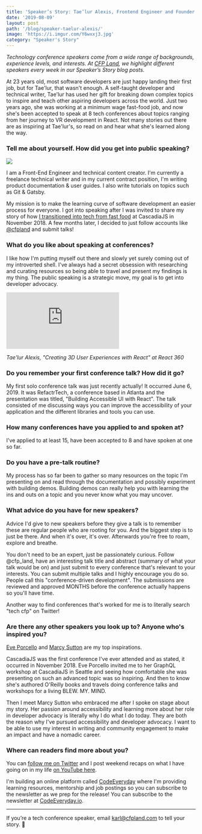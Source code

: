 ```yaml
---
title: 'Speaker’s Story: Tae’lur Alexis, Frontend Engineer and Founder of CodeEveryday'
date: '2019-08-09'
layout: post
path: '/blog/speaker-taelur-alexis/'
image: 'https://i.imgur.com/Y6wxxj3.jpg'
category: "Speaker's Story"
---
```


_Technology conference speakers come from a wide range of backgrounds,
experience levels, and interests. At [CFP Land](https://www.cfpland.com/), we
highlight different speakers every week in our Speaker’s Story blog posts._

At 23 years old, most software developers are just happy landing their first job, but for Tae'lur, that wasn't enough. A self-taught developer and technical writer, Tae'lur has used her gift for breaking down complex topics to inspire and teach other aspiring developers across the world. Just two years ago, she was working at a minimum wage fast-food job, and now she's been accepted to speak at 8 tech conferences about topics ranging from her journey to VR development in React. Not many stories out there are as inspiring at Tae'lur's, so read on and hear what she's learned along the way.

<!--more-->

### Tell me about yourself. How did you get into public speaking?

<img src="https://i.imgur.com/Y6wxxj3.jpg" class="left" />

I am a Front-End Engineer and technical content creator. I'm currently a freelance technical writer and in my current contract position, I'm writing product documentation & user guides. I also write tutorials on topics such as Git & Gatsby.

My mission is to make the learning curve of software development an easier process for everyone. I got into speaking after I was invited to share my story of how [I transitioned into tech from fast food](https://twitter.com/TaelurAlexis/status/1046663234978115585) at CascadiaJS in November 2018. A few months later, I decided to just follow accounts like [@cfpland](https://twitter.com/cfp_land) and submit talks!

### What do you like about speaking at conferences?

I like how I'm putting myself out there and slowly yet surely coming out of my introverted shell. I've always had a secret obsession with researching and curating resources so being able to travel and present my findings is my thing. The public speaking is a strategic move, my goal is to get into developer advocacy.

<div class='embed-container'><iframe src='https://www.youtube.com/embed/7idBFx7erWA' frameborder='0' allowfullscreen></iframe></div>

_Tae'lur Alexis, "Creating 3D User Experiences with React" at React 360_

### Do you remember your first conference talk? How did it go?

My first solo conference talk was just recently actually! It occurred June 6, 2019. It was RefactrTech, a conference based in Atlanta and the presentation was titled, "Building Accessible UI with React". The talk consisted of me discussing ways you can improve the accessibility of your application and the different libraries and tools you can use.

### How many conferences have you applied to and spoken at?

I've applied to at least 15, have been accepted to 8 and have spoken at one so far.

### Do you have a pre-talk routine?

My process has so far been to gather so many resources on the topic I'm presenting on and read through the documentation and possibly experiment with building demos. Building demos can really help you with learning the ins and outs on a topic and you never know what you may uncover.

### What advice do you have for new speakers?

Advice I'd give to new speakers before they give a talk is to remember these are regular people who are rooting for you. And the biggest step is to just be there. And when it's over, it's over. Afterwards you're free to roam, explore and breathe.

You don't need to be an expert, just be passionately curious. Follow @cfp_land, have an interesting talk title and abstract (summary of what your talk would be on) and just submit to every conference that's relevant to your interests. You can submit multiple talks and I highly encourage you do so. People call this "conference-driven development". The submissions are reviewed and approved MONTHS before the conference actually happens so you'll have time.

Another way to find conferences that's worked for me is to literally search "tech cfp" on Twitter!

### Are there any other speakers you look up to? Anyone who's inspired you?

[Eve Porcello](https://twitter.com/eveporcello) and [Marcy Sutton](https://twitter.com/marcysutton) are my top inspirations.

CascadiaJS was the first conference I've ever attended and as stated, it occurred in November 2018. Eve Porcello invited me to her GraphQL workshop at CascadiaJS in Seattle and seeing how comfortable she was presenting on such an advanced topic was so inspiring. And then to know she's authored O'Reilly books and travels doing conference talks and workshops for a living BLEW. MY. MIND.

Then I meet Marcy Sutton who embraced me after I spoke on stage about my story. Her passion around accessibility and learning more about her role in developer advocacy is literally why I do what I do today. They are both the reason why I've pursued accessibility and developer advocacy. I want to be able to use my interest in writing and community engagement to make an impact and have a nomadic career.

### Where can readers find more about you?

You can [follow me on Twitter](https://www.twitter.com/TaelurAlexis) and I post weekend recaps on what I have going on in my life [on YouTube here](https://www.youtube.com/user/TaelurAlexis).

I'm building an online platform called [CodeEveryday](https://codeeveryday.io/) where I'm providing learning resources, mentorship and job postings so you can subscribe to the newsletter as we prep for the release! You can subscribe to the newsletter at [CodeEveryday.io](https://codeeveryday.io/).

---

If you’re a tech conference speaker, email [karl@cfpland.com](mailto:karl@cfpland.com) to tell your story. 💌
